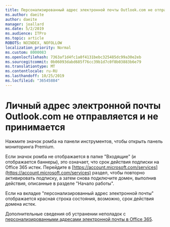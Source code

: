 ```yaml
---
title: Персонализированный адрес электронной почты Outlook.com не отправляется и не принимается
ms.author: daeite
author: daeite
manager: joallard
ms.date: 5/2/2019
ms.audience: ITPro
ms.topic: article
ROBOTS: NOINDEX, NOFOLLOW
localization_priority: Normal
ms.custom: 8000083
ms.openlocfilehash: 7363af1d4fc1a0f4131bebc325485dc99a30e2eb
ms.sourcegitcommit: 0b06093dabd685f76cc39b1d7c0f8b03883b6e79
ms.translationtype: MT
ms.contentlocale: ru-RU
ms.lasthandoff: 10/25/2019
ms.locfileid: "36545884"
---
```

# <a name="my-personalized-outlookcom-email-address-isnt-sending-or-receiving"></a>Личный адрес электронной почты Outlook.com не отправляется и не принимается

Нажмите значок ромба на панели инструментов, чтобы открыть панель мониторинга Premium.

Если значок ромба не отображается в папке "Входящие" (и отображается баннеры), это означает, что срок действия подписки на Office 365 истек. Перейдите в [https://account.microsoft.com/services](https://account.microsoft.com/services) раздел, чтобы повторно активировать подписку, а затем снова подключите домен, выполнив действия, описанные в разделе "Начало работы".

Если на вкладке "персонализированный адрес электронной почты" отображается красная строка состояния, возможно, срок действия домена истек.

Дополнительные сведения об устранении неполадок с [персонализированными адресами электронной почты в Office 365](https://support.office.com/article/75416a58-b225-4c02-8c07-8979403b427b?wt.mc_id=Office_Outlook_com_Alchemy).